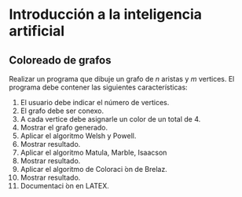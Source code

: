 # Introducción a la inteligencia artificial

## Coloreado de grafos

Realizar un programa que dibuje un grafo de _n_ aristas y _m_ vertices. El programa debe contener las siguientes características:

1. El usuario debe indicar el número de vertices.
2. El grafo debe ser conexo.
3. A cada vertice debe asignarle un color de un total de 4.
4. Mostrar el grafo generado.
5. Aplicar el algoritmo Welsh y Powell.
6. Mostrar resultado.
7. Aplicar el algoritmo Matula, Marble, Isaacson
8. Mostrar resultado.
9. Aplicar el algoritmo de Coloraci ́on de Brelaz.
10. Mostrar resultado.
11. Documentaci ́on en LATEX.
